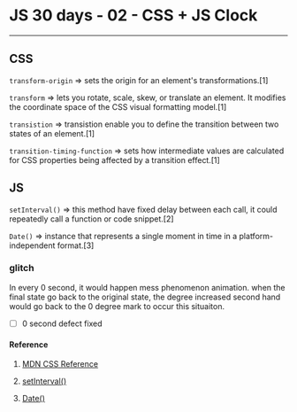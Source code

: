 # JS 30 days - 02 - CSS + JS Clock

---

## **CSS**

`transform-origin` => sets the origin for an element's transformations.[1]

`transform` => lets you rotate, scale, skew, or translate an element. It modifies the coordinate space of the CSS visual formatting model.[1]

`transistion` => transistion enable you to define the transition between two states of an element.[1]

`transition-timing-function` => sets how intermediate values are calculated for CSS properties being affected by a transition effect.[1]

## **JS**

`setInterval()` => this method have fixed delay between each call, it could repeatedly call a function or code snippet.[2]

`Date()` => instance that represents a single moment in time in a platform-independent format.[3]

### glitch

In every 0 second, it would happen mess phenomenon animation. when the final state go back to the original state, the degree increased second hand would go back to the 0 degree mark to occur this situaiton.

- [ ] 0 second defect fixed

#### Reference

1. [MDN CSS Reference](https://developer.mozilla.org/en-US/docs/Web/CSS/Reference)

2. [setInterval()](https://developer.mozilla.org/en-US/docs/Web/API/WindowOrWorkerGlobalScope/setInterval)

3. [Date()](https://developer.mozilla.org/en-US/docs/Web/JavaScript/Reference/Global_Objects/Date)
